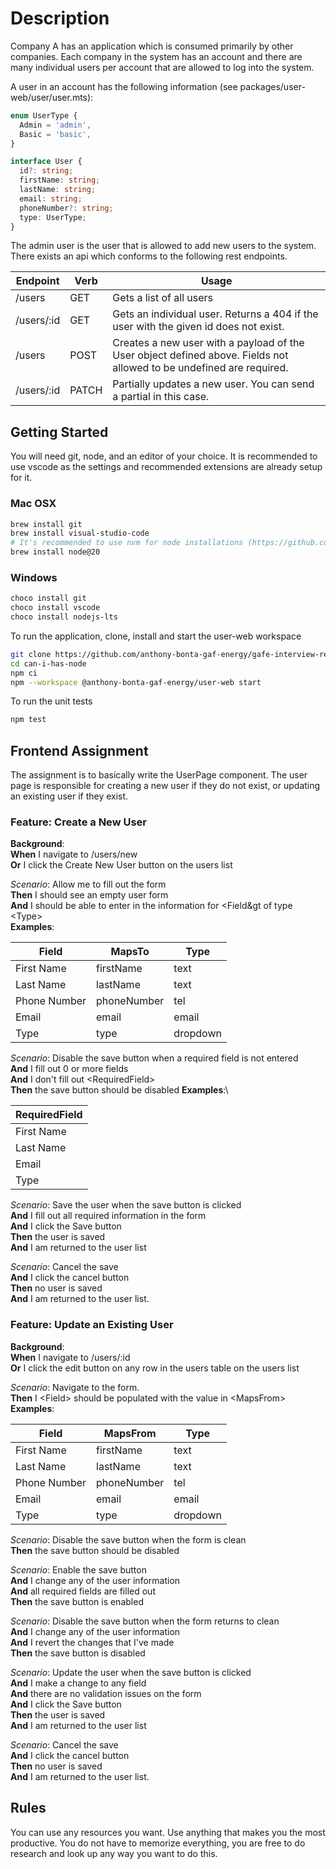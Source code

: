 # Description

Company A has an application which is consumed primarily by other companies. Each company in the system has an account and there are many individual users per account that are allowed to log into the system.

A user in an account has the following information (see packages/user-web/user/user.mts):

```ts
enum UserType {
  Admin = 'admin',
  Basic = 'basic',
}

interface User {
  id?: string;
  firstName: string;
  lastName: string;
  email: string;
  phoneNumber?: string;
  type: UserType;
}
```

The admin user is the user that is allowed to add new users to the system. There exists an api which conforms to the following rest endpoints.

| Endpoint   | Verb  | Usage                                                                                                                |
| ---------- | ----- | -------------------------------------------------------------------------------------------------------------------- |
| /users     | GET   | Gets a list of all users                                                                                             |
| /users/:id | GET   | Gets an individual user. Returns a 404 if the user with the given id does not exist.                                 |
| /users     | POST  | Creates a new user with a payload of the User object defined above. Fields not allowed to be undefined are required. |
| /users/:id | PATCH | Partially updates a new user. You can send a partial in this case.                                                   |

## Getting Started

You will need git, node, and an editor of your choice. It is recommended to use vscode as the settings and recommended extensions are already setup for it.

### Mac OSX

```sh
brew install git
brew install visual-studio-code
# It's recommended to use nvm for node installations (https://github.com/nvm-sh/nvm?tab=readme-ov-file#installing-and-updating), but you can use this in lieu for the sake of time. Just target the lts version
brew install node@20
```

### Windows

```sh
choco install git
choco install vscode
choco install nodejs-lts
```

To run the application, clone, install and start the user-web workspace

```sh
git clone https://github.com/anthony-bonta-gaf-energy/gafe-interview-react
cd can-i-has-node
npm ci
npm --workspace @anthony-bonta-gaf-energy/user-web start
```

To run the unit tests

```sh
npm test
```

## Frontend Assignment

The assignment is to basically write the UserPage component. The user page is responsible for creating a new user if they do not exist, or
updating an existing user if they exist.

### Feature: Create a New User

**Background**:\
**When** I navigate to /users/new\
**Or** I click the Create New User button on the users list

_Scenario_: Allow me to fill out the form\
**Then** I should see an empty user form\
**And** I should be able to enter in the information for &lt;Field&gt of type &lt;Type&gt;\
**Examples**:

| Field        | MapsTo      | Type     |
| ------------ | ----------- | -------- |
| First Name   | firstName   | text     |
| Last Name    | lastName    | text     |
| Phone Number | phoneNumber | tel      |
| Email        | email       | email    |
| Type         | type        | dropdown |

_Scenario_: Disable the save button when a required field is not entered\
**And** I fill out 0 or more fields\
**And** I don't fill out &lt;RequiredField&gt;\
**Then** the save button should be disabled
**Examples**:\

| RequiredField |
| ------------- |
| First Name    |
| Last Name     |
| Email         |
| Type          |

_Scenario_: Save the user when the save button is clicked\
**And** I fill out all required information in the form\
**And** I click the Save button\
**Then** the user is saved\
**And** I am returned to the user list

_Scenario_: Cancel the save\
**And** I click the cancel button\
**Then** no user is saved\
**And** I am returned to the user list.

### Feature: Update an Existing User

**Background**:\
**When** I navigate to /users/:id\
**Or** I click the edit button on any row in the users table on the users list

_Scenario_: Navigate to the form.\
**Then** I &lt;Field&gt; should be populated with the value in &lt;MapsFrom&gt;\
**Examples**:

| Field        | MapsFrom    | Type     |
| ------------ | ----------- | -------- |
| First Name   | firstName   | text     |
| Last Name    | lastName    | text     |
| Phone Number | phoneNumber | tel      |
| Email        | email       | email    |
| Type         | type        | dropdown |

_Scenario_: Disable the save button when the form is clean\
**Then** the save button should be disabled

_Scenario_: Enable the save button\
**And** I change any of the user information\
**And** all required fields are filled out\
**Then** the save button is enabled

_Scenario_: Disable the save button when the form returns to clean\
**And** I change any of the user information\
**And** I revert the changes that I've made\
**Then** the save button is disabled

_Scenario_: Update the user when the save button is clicked\
**And** I make a change to any field\
**And** there are no validation issues on the form\
**And** I click the Save button\
**Then** the user is saved\
**And** I am returned to the user list

_Scenario_: Cancel the save\
**And** I click the cancel button\
**Then** no user is saved\
**And** I am returned to the user list.

## Rules

You can use any resources you want. Use anything that makes you the most productive. You do not have to memorize everything, you are free to do research and look up any way you want to do this.
